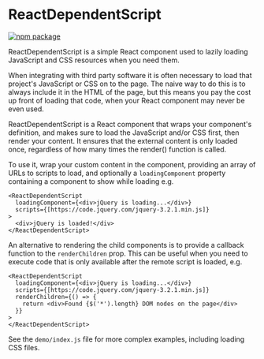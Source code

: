 # ReactDependentScript

[![npm package][npm-badge]][npm]

ReactDependentScript is a simple React component used to lazily loading JavaScript and CSS resources
when you need them.

When integrating with third party software it is often necessary to load that project's JavaScript
or CSS on to the page.  The naive way to do this is to always include it in the HTML of the page,
but this means you pay the cost up front of loading that code, when your React component may never
be even used.

ReactDependentScript is a React component that wraps your component's definition, and makes sure
to load the JavaScript and/or CSS first, then render your content.  It ensures that the external
content is only loaded once, regardless of how many times the render() function is called.

To use it, wrap your custom content in the component, providing an array of URLs to scripts
to load, and optionally a `loadingComponent` property containing a component to show while loading
e.g.

```
<ReactDependentScript
  loadingComponent={<div>jQuery is loading...</div>}
  scripts={[https://code.jquery.com/jquery-3.2.1.min.js]}
>
  <div>jQuery is loaded!</div>
</ReactDependentScript>
```

An alternative to rendering the child components is to provide a callback function to the
`renderChildren` prop.  This can be useful when you need to execute code that is only available
after the remote script is loaded, e.g.

```
<ReactDependentScript
  loadingComponent={<div>jQuery is loading...</div>}
  scripts={[https://code.jquery.com/jquery-3.2.1.min.js]}
  renderChildren={() => {
    return <div>Found {$('*').length} DOM nodes on the page</div>
  }}
>
</ReactDependentScript>
```

See the `demo/index.js` file for more complex examples, including loading CSS files.

[npm-badge]: https://img.shields.io/npm/v/npm-package.png?style=flat-square
[npm]: https://www.npmjs.org/package/npm-package
